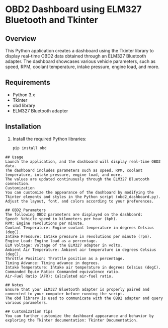# OBD2 Dashboard using ELM327 Bluetooth and Tkinter

## Overview

This Python application creates a dashboard using the Tkinter library to display real-time OBD2 data obtained through an ELM327 Bluetooth adapter. The dashboard showcases various vehicle parameters, such as speed, RPM, coolant temperature, intake pressure, engine load, and more.

## Requirements

- Python 3.x
- Tkinter
- obd library
- ELM327 Bluetooth adapter

## Installation

1. Install the required Python libraries:

   ```bash
   pip install obd
```
## Usage
Launch the application, and the dashboard will display real-time OBD2 data.
The dashboard includes parameters such as speed, RPM, coolant temperature, intake pressure, engine load, and more.
The values are updated continuously through the ELM327 Bluetooth connection.
Customization
You can customize the appearance of the dashboard by modifying the Tkinter elements and styles in the Python script (obd2_dashboard.py).
Adjust the layout, font, and colors according to your preferences.

## OBD2 Parameters
The following OBD2 parameters are displayed on the dashboard:
Speed: Vehicle speed in kilometers per hour (kph).
RPM: Engine revolutions per minute.
Coolant Temperature: Engine coolant temperature in degrees Celsius (degC).
Intake Pressure: Intake pressure in revolutions per minute (rpm).
Engine Load: Engine load as a percentage.
ELM Voltage: Voltage of the ELM327 adapter in volts.
Ambient Air Temperature: Ambient air temperature in degrees Celsius (degC).
Throttle Position: Throttle position as a percentage.
Timing Advance: Timing advance in degrees.
Intake Temperature: Intake air temperature in degrees Celsius (degC).
Commanded Equiv Ratio: Commanded equivalence ratio.
Air-Fuel Ratio (AFR): Calculated air-fuel ratio.

## Notes
Ensure that your ELM327 Bluetooth adapter is properly paired and connected to your computer before running the script.
The obd library is used to communicate with the OBD2 adapter and query various parameters.

## Customization Tips
You can further customize the dashboard appearance and behavior by exploring the Tkinter documentation: Tkinter Documentation.

